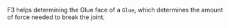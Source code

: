 F3 helps determining the Glue face of a `Glue`, which determines the amount of force needed to break the joint.